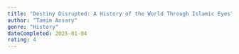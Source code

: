 ```yaml
---
title: "Destiny Disrupted: A History of the World Through Islamic Eyes"
author: "Tamim Ansary"
genre: "History"
dateCompleted: 2025-01-04
rating: 4
---
```


